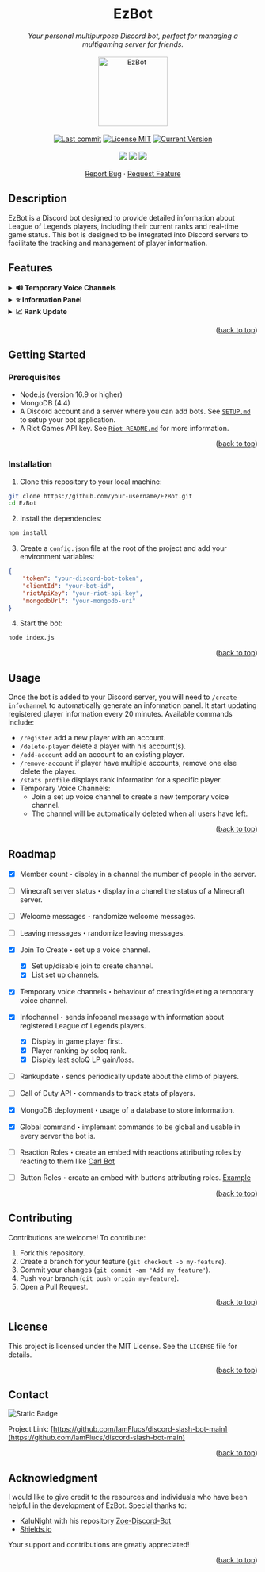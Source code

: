<a id="readme-top"></a>



<!-- PROJECT LOGO -->
<div align="center">
  <h1 align="center">EzBot</h1>
  <i>Your personal multipurpose Discord bot, perfect for managing a multigaming server for friends.</i>
  <br/><br/>
  <img width="140" alt="EzBot" src="https://images-wixmp-ed30a86b8c4ca887773594c2.wixmp.com/f/88c6ac91-e30a-4c67-a92d-e8178abac9bd/devdlvv-6a12f604-4c12-4b6a-9fc3-b70090b6bdd3.png/v1/fill/w_894,h_894,q_70,strp/ezreal___lol_icon_by_editsbyjadewolf_devdlvv-pre.jpg?token=eyJ0eXAiOiJKV1QiLCJhbGciOiJIUzI1NiJ9.eyJzdWIiOiJ1cm46YXBwOjdlMGQxODg5ODIyNjQzNzNhNWYwZDQxNWVhMGQyNmUwIiwiaXNzIjoidXJuOmFwcDo3ZTBkMTg4OTgyMjY0MzczYTVmMGQ0MTVlYTBkMjZlMCIsIm9iaiI6W1t7ImhlaWdodCI6Ijw9MTIwMCIsInBhdGgiOiJcL2ZcLzg4YzZhYzkxLWUzMGEtNGM2Ny1hOTJkLWU4MTc4YWJhYzliZFwvZGV2ZGx2di02YTEyZjYwNC00YzEyLTRiNmEtOWZjMy1iNzAwOTBiNmJkZDMucG5nIiwid2lkdGgiOiI8PTEyMDAifV1dLCJhdWQiOlsidXJuOnNlcnZpY2U6aW1hZ2Uub3BlcmF0aW9ucyJdfQ.2lmOH_8N1hKO-ZG-xhQKJ3Dc491WIMKow6eWg1fM03I"/>
  <br/><br/>
  <a target="_blank" href="https://github.com/IamFlucs/discord-slash-bot-main"><img src="https://img.shields.io/badge/Language-JS-3ce5de?logo=nodedotjs&color=2370d5&logoColor=fff" alt="Last commit"/></a>
  <a href="https://github.com/IamFlucs/discord-slash-bot-main/blob/main/LICENSE"><img src="https://img.shields.io/badge/License-MIT-2379e9?logo=opensourceinitiative&logoColor=fff" alt="License MIT"/></a>
  <a href="https://github.com/IamFlucs/discord-slash-bot-main/blob/main/README.md"><img src="https://img.shields.io/badge/version-v1.1.0-2673d8?logo=hackthebox&logoColor=fff" alt="Current Version"/></a>
  <br/><br/>
  <a target="_blank" href="https://github.com/IamFlucs/discord-slash-bot-main/blob/main/README.md"><img src="https://img.shields.io/badge/discord.js-v14.14.1-5865F2?logo=Discord&logoColor=fff"/></a>
  <a target="_blank" href="https://github.com/IamFlucs/discord-slash-bot-main/blob/main/src/database/schemas/README.md"><img src="https://img.shields.io/badge/MongoDB-v4.4-47A248?logo=MongoDB&logoColor=fff"/></a>
  <a target="_blank" href="https://github.com/IamFlucs/discord-slash-bot-main/blob/main/src/api/riot/README.md"><img src="https://img.shields.io/badge/API-Riot Games-dc291e?logo=Riot Games&logoColor=fff"/></a>
  <br/><br/>
  <a href="https://github.com/IamFlucs/discord-slash-bot-main/issues/new?labels=bug&template=bug-report---.md">Report Bug</a>
  ·
  <a href="https://github.com/IamFlucs/discord-slash-bot-main/issues/new?labels=enhancement&template=feature-request---.md">Request Feature</a>
</div>



<!-- DESCRIPTION -->
## Description
EzBot is a Discord bot designed to provide detailed information about League of Legends players, including their current ranks and real-time game status. This bot is designed to be integrated into Discord servers to facilitate the tracking and management of player information.



## Features

<details>
    <summary><b>🔊 Temporary Voice Channels</b></summary>
    <p>Creation of temporary voice channels, facilitating party organization and discussions.</p>
    <img src="https://github.com/user-attachments/assets/51430e69-6b16-483d-9729-2ddc1e1a8e2f" alt="Outer GIF" width="240">
    <p>&nbsp</p>
    <details>
        <summary>Setup a voice channel</summary>
        <p>Use <code>/join-to-create setup</code> to enable a jtc channel.</p>
        <img src="https://github.com/user-attachments/assets/22a94d08-1a4a-496d-aabf-52e80d327996" alt="Inner GIF 1" width="650">
        <p>&nbsp</p>
    </details>
    <details>
        <summary>Disable a jtc channel</summary>
        <p>Use <code>/join-to-create disable</code> to disable a jtc channel.</p>
        <img src="https://github.com/user-attachments/assets/a6d0ec9a-2fbc-4be4-aa2b-b69dd0c1ade8" alt="Inner GIF 2" width="650">
        <p>&nbsp</p>
    </details>
    <details>
        <summary>List all jtc channels</summary>
        <p>Use <code>/join-to-create list</code> to show all jtc channels.</p>
        <img src="https://github.com/user-attachments/assets/1ee059b5-64c9-40d7-942b-6cd62bf5b2a5" alt="Inner GIF 3" width="650">
    </details>
    <p>&nbsp</p>
</details>

<details>
    <summary><b>⭐ Information Panel</b></summary>
    <p>League of Legends feature where EzBot sends an infopanel with information about all the registered players.</p>
    <img src="https://github.com/user-attachments/assets/1c546f20-0ba6-464c-9bdc-b0d5d7017ae2" alt="Outer JPG" width="750">
    <p>&nbsp</p>
    <details>
        <summary>Create an infochannel</summary>
        <p>Use <code>/create-infochannel</code> to create a new infochannel where EzBot can send the infopanel.</p>
        <img src="https://github.com/user-attachments/assets/638f86ab-04ad-4371-b4cf-a31f9c6582cb" alt="Inner GIF 1" width="650">
        <p>&nbsp</p>
    </details>
    <details>
        <summary>Delete an infochannel</summary>
        <p>Use <code>/delete-infochannel</code> to delete the infochannel.</p>
        <img src="https://github.com/user-attachments/assets/7cd25c8c-7510-4081-a832-62517af1aec4" alt="Inner GIF 2" width="650">
    </details>
    <p>&nbsp</p>
</details>

<details>
<summary><b>📈 Rank Update</b></summary>
  <p>Coming soon...</p>  
  <p>In the rankchannel, it is possible to follow progress in the ranked climb. EzBot sends a short summary of the rankupdates daily, weekly and monthly.</p>
</details>

<p align="right">(<a href="#readme-top">back to top</a>)</p>



<!-- GETTING STARTED -->
## Getting Started

### Prerequisites

- Node.js (version 16.9 or higher)
- MongoDB (4.4)
- A Discord account and a server where you can add bots. See [`SETUP.md`](https://github.com/IamFlucs/discord-slash-bot-main/blob/main/SETUP.md) to setup your bot application.
- A Riot Games API key. See [`Riot README.md`](https://github.com/IamFlucs/discord-slash-bot-main/blob/main/src/api/riot/README.md) for more information.

<p align="right">(<a href="#readme-top">back to top</a>)</p>

### Installation

1. Clone this repository to your local machine:
```sh
git clone https://github.com/your-username/EzBot.git
cd EzBot
```
2. Install the dependencies:
```sh
npm install
```
3. Create a `config.json` file at the root of the project and add your environment variables:
```json
{
    "token": "your-discord-bot-token",
    "clientId": "your-bot-id",
    "riotApiKey": "your-riot-api-key",
    "mongodbUrl": "your-mongodb-uri"
}
```
4. Start the bot:
```sh
node index.js
```

<p align="right">(<a href="#readme-top">back to top</a>)</p>



<!-- USAGE EXAMPLES -->
## Usage

Once the bot is added to your Discord server, you will need to `/create-infochannel` to automatically generate an information panel. It start updating registered player information every 20 minutes. Available commands include:

- `/register` add a new player with an account.
- `/delete-player` delete a player with his account(s).
- `/add-account` add an account to an existing player.
- `/remove-account` if player have multiple accounts, remove one else delete the player.
- `/stats profile` displays rank information for a specific player.
- Temporary Voice Channels:
  - Join a set up voice channel to create a new temporary voice channel.
  - The channel will be automatically deleted when all users have left.

<p align="right">(<a href="#readme-top">back to top</a>)</p>



<!-- ROADMAP -->
## Roadmap

- [x] Member count・display in a channel the number of people in the server.
- [ ] Minecraft server status・display in a chanel the status of a Minecraft server.
- [ ] Welcome messages・randomize welcome messages.
- [ ] Leaving messages・randomize leaving messages.
- [x] Join To Create・set up a voice channel.
  - [x] Set up/disable join to create channel.
  - [x] List set up channels.
- [x] Temporary voice channels・behaviour of creating/deleting a temporary voice channel.
- [x] Infochannel・sends infopanel message with information about registered League of Legends players.
  - [x] Display in game player first.
  - [x] Player ranking by soloq rank.
  - [x] Display last soloQ LP gain/loss.
- [ ] Rankupdate・sends periodically update about the climb of players. 
- [ ] Call of Duty API・commands to track stats of players.
- [x] MongoDB deployment・usage of a database to store information.
- [x] Global command・implemant commands to be global and usable in every server the bot is.
- [ ] Reaction Roles・create an embed with reactions attributing roles by reacting to them like [Carl Bot](https://github.com/dhvitOP/multiple-purpose-discord-bot-like-carlbot/blob/master/commands/🎭Reaction%20Roles/create.js)
- [ ] Button Roles・create an embed with buttons attributing roles. [Example](https://github.com/Only-Moon/Comfi/blob/master/commands/roles/buttonroles.js)


<p align="right">(<a href="#readme-top">back to top</a>)</p>



<!-- CONTRIBUTING -->
## Contributing

Contributions are welcome! To contribute:

1. Fork this repository.
2. Create a branch for your feature (`git checkout -b my-feature`).
3. Commit your changes (`git commit -am 'Add my feature'`).
4. Push your branch (`git push origin my-feature`).
5. Open a Pull Request.

<p align="right">(<a href="#readme-top">back to top</a>)</p>



<!-- LICENSE -->
## License

This project is licensed under the MIT License. See the `LICENSE` file for details.

<p align="right">(<a href="#readme-top">back to top</a>)</p>



<!-- CONTACT -->
## Contact

![Static Badge](https://img.shields.io/badge/Discord-theflucs-5865F2?logo=Discord&logoColor=fff)

Project Link: [https://github.com/IamFlucs/discord-slash-bot-main](https://github.com/IamFlucs/discord-slash-bot-main)

<p align="right">(<a href="#readme-top">back to top</a>)</p>



<!-- ACKNOWLEDGMENTS -->
## Acknowledgment

I would like to give credit to the resources and individuals who have been helpful in the development of EzBot. Special thanks to:

- KaluNight with his repository [Zoe-Discord-Bot](https://github.com/Zoe-Discord-Bot/Zoe-Discord-Bot)
- [Shields.io](https://shields.io/badges/static-badge)

Your support and contributions are greatly appreciated!

<p align="right">(<a href="#readme-top">back to top</a>)</p>

